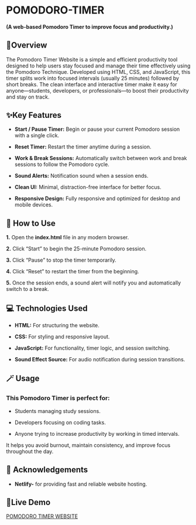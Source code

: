 # POMODORO-TIMER
#### (A web-based Pomodoro Timer to improve focus and productivity.)

## 🌟Overview

The Pomodoro Timer Website is a simple and efficient productivity tool designed to help users stay focused and manage their time effectively using the Pomodoro Technique. Developed using HTML, CSS, and JavaScript, this timer splits work into focused intervals (usually 25 minutes) followed by short breaks. The clean interface and interactive timer make it easy for anyone—students, developers, or professionals—to boost their productivity and stay on track.


## ✨Key Features

* **Start / Pause Timer:** Begin or pause your current Pomodoro session with a single click.

* **Reset Timer:** Restart the timer anytime during a session.

* **Work & Break Sessions:** Automatically switch between work and break sessions to follow the Pomodoro cycle.

* **Sound Alerts:** Notification sound when a session ends.

* **Clean UI:** Minimal, distraction-free interface for better focus.

*  **Responsive Design:** Fully responsive and optimized for desktop and mobile devices.


  ## 🚀 How to Use

 **1.**  Open the **index.html**  file in any modern browser.

**2.**  Click “Start” to begin the 25-minute Pomodoro session.

**3.**  Click “Pause” to stop the timer temporarily.

**4.**  Click “Reset” to restart the timer from the beginning.

**5.**  Once the session ends, a sound alert will notify you and automatically switch to a break.


## 💻 Technologies Used

* **HTML:** For structuring the website.

* **CSS:** For styling and responsive layout.

* **JavaScript:** For functionality, timer logic, and session switching.

* **Sound Effect Source:** For audio notification during session transitions.
  

## 🪄 Usage

### This Pomodoro Timer is perfect for:

* Students managing study sessions.

* Developers focusing on coding tasks.

* Anyone trying to increase productivity by working in timed intervals.

It helps you avoid burnout, maintain consistency, and improve focus throughout the day.

## 🙌 Acknowledgements

* **Netlify-** for providing fast and reliable website hosting.

## 🔗Live Demo

<a href="https://frabjous-cobbler-b4364b.netlify.app/" title = "POMODORO TIMER WEBSITE">POMODORO TIMER WEBSITE</a>


